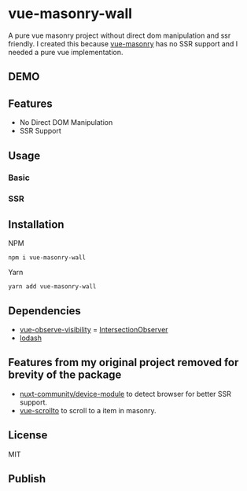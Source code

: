 # vue-masonry-wall
A pure vue masonry project without direct dom manipulation and ssr friendly. 
I created this because [vue-masonry](https://github.com/shershen08/vue-masonry) has no SSR support and I needed a pure vue implementation. 

## DEMO

## Features 
- No Direct DOM Manipulation
- SSR Support

## Usage
### Basic 

### SSR

## Installation
NPM
```
npm i vue-masonry-wall
```

Yarn
```
yarn add vue-masonry-wall
```

## Dependencies
- [vue-observe-visibility](https://github.com/Akryum/vue-observe-visibility) = [IntersectionObserver](https://github.com/w3c/IntersectionObserver/tree/master/polyfill)
- [lodash](https://github.com/lodash/lodash)  

## Features from my original project removed for brevity of the package
- [nuxt-community/device-module](https://github.com/nuxt-community/device-module) to detect browser for better SSR support.
- [vue-scrollto](https://www.npmjs.com/package/vue-scrollto) to scroll to a item in masonry.

## License
MIT

## Publish
```

```
